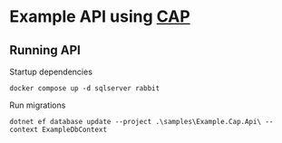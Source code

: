 # Example API using [CAP](https://cap.dotnetcore.xyz/)

## Running API

Startup dependencies

```shell
docker compose up -d sqlserver rabbit
```

Run migrations

```shell
dotnet ef database update --project .\samples\Example.Cap.Api\ --context ExampleDbContext
```